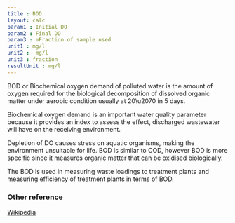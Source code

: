```yaml
---
title : BOD
layout: calc
param1 : Initial DO
param2 : Final DO
param3 : mFraction of sample used
unit1 : mg/l
unit2 :  mg/l
unit3 : fraction
resultUnit : mg/l
---
```

BOD or Biochemical oxygen demand of polluted water is the amount of oxygen required for the biological
decomposition of dissolved organic matter under aerobic condition usually at 20\u2070 in 5 days.  

Biochemical oxygen demand is an important water quality parameter because it provides an index to assess the effect, discharged wastewater
will have on the receiving  environment.  

Depletion of DO causes stress on aquatic organisms, making the environment unsuitable for life.
BOD is similar to COD, however BOD is more specific since it measures organic matter that can be oxidised biologically.  

The BOD is used in measuring waste loadings to treatment plants and measuring efficiency of treatment plants in terms of BOD.

### Other reference
[Wikipedia](https://en.wikipedia.org/wiki/Biochemical_oxygen_demand)

<script>  
    const inputs = document.querySelectorAll('.outlined-field input:not([readonly])');    
    inputs.forEach(input => {
      // Check on input
      input.addEventListener('input', () => {
        if (input.value) {
          input.closest('.outlined-field').classList.add('has-content');
        } else {
          input.closest('.outlined-field').classList.remove('has-content');
        }        
        // Auto-calculate on every input change
        calculate();
      });      
      // Check on page load
      if (input.value) {
        input.closest('.outlined-field').classList.add('has-content');
      }
    });

    // Calculate function 
    function calculate() {
      const v1 = parseFloat(document.getElementById('param1').value) || 0;
      const v2 = parseFloat(document.getElementById('param2').value) || 0;
      const v3 = parseFloat(document.getElementById('param3').value) || 0;
      //const param4 = parseFloat(document.getElementById('param4').value) || 0;
      //const param5 = parseFloat(document.getElementById('param5').value) || 0;
      
      // Example calculation: sum of all parameters
      // Replace this with your actual formula
      const result = ((v1 - v2) / v3)
      
      document.getElementById('result').value = result.toFixed(2);
    }


</script>